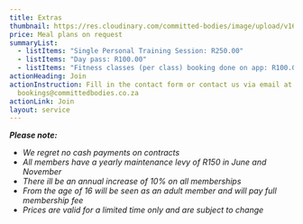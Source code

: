 ```yaml
---
title: Extras
thumbnail: https://res.cloudinary.com/committed-bodies/image/upload/v1642663368/services/spinning-committed-bodies-benoni-2.png
price: Meal plans on request
summaryList:
  - listItems: "Single Personal Training Session: R250.00"
  - listItems: "Day pass: R100.00"
  - listItems: "Fitness classes (per class) booking done on app: R100.00"
actionHeading: Join
actionInstruction: Fill in the contact form or contact us via email at
  bookings@committedbodies.co.za
actionLink: Join
layout: service
---
```

***P﻿lease note:***

* *W﻿e regret no cash payments on contracts*
* *A﻿ll members have a yearly maintenance levy of R150 in June and November*
* *T﻿here ill be an annual increase of 10% on all memberships*
* *F﻿rom the age of 16 will be seen as an adult member and will pay full membership fee*
* *P﻿rices are valid for a limited time only and are subject to change*